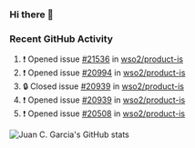 ### Hi there 👋

<!--
**jcgarciaa/jcgarciaa** is a ✨ _special_ ✨ repository because its `README.md` (this file) appears on your GitHub profile.

Here are some ideas to get you started:

- 🔭 I’m currently working on ...
- 🌱 I’m currently learning ...
- 👯 I’m looking to collaborate on ...
- 🤔 I’m looking for help with ...
- 💬 Ask me about ...
- 📫 How to reach me: ...
- 😄 Pronouns: ...
- ⚡ Fun fact: ...
-->

### Recent GitHub Activity

<!--START_SECTION:activity-->
1. ❗ Opened issue [#21536](https://github.com/wso2/product-is/issues/21536) in [wso2/product-is](https://github.com/wso2/product-is)
2. ❗ Opened issue [#20994](https://github.com/wso2/product-is/issues/20994) in [wso2/product-is](https://github.com/wso2/product-is)
3. 🔒 Closed issue [#20939](https://github.com/wso2/product-is/issues/20939) in [wso2/product-is](https://github.com/wso2/product-is)
4. ❗ Opened issue [#20939](https://github.com/wso2/product-is/issues/20939) in [wso2/product-is](https://github.com/wso2/product-is)
5. ❗ Opened issue [#20508](https://github.com/wso2/product-is/issues/20508) in [wso2/product-is](https://github.com/wso2/product-is)
<!--END_SECTION:activity-->

![Juan C. Garcia's GitHub stats](https://github-readme-stats.vercel.app/api?username=jcgarciaa&count_private=true&show_icons=true&hide_border=true)
